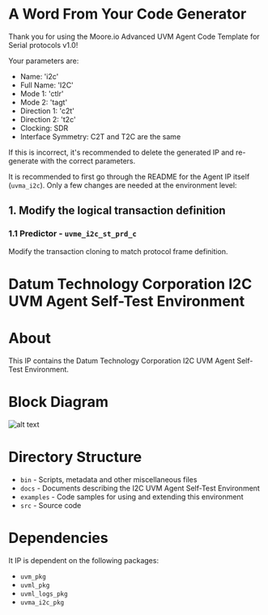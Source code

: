 # A Word From Your Code Generator
Thank you for using the Moore.io Advanced UVM Agent Code Template for Serial protocols v1.0!

Your parameters are:
* Name: 'i2c'
* Full Name: 'I2C'
* Mode 1: 'ctlr'
* Mode 2: 'tagt'
* Direction 1: 'c2t'
* Direction 2: 't2c'
* Clocking: SDR
* Interface Symmetry: C2T and T2C are the same

If this is incorrect, it's recommended to delete the generated IP and re-generate with the correct parameters.

It is recommended to first go through the README for the Agent IP itself (`uvma_i2c`). Only a few changes are needed at
the environment level:

## 1. Modify the logical transaction definition
### 1.1 Predictor - `uvme_i2c_st_prd_c`
Modify the transaction cloning to match protocol frame definition.


# Datum Technology Corporation I2C UVM Agent Self-Test Environment

# About
This IP contains the Datum Technology Corporation I2C UVM Agent Self-Test Environment.

# Block Diagram
![alt text](./docs/env_block_diagram.svg "I2C UVM Agent Self-Test Environment")

# Directory Structure
* `bin` - Scripts, metadata and other miscellaneous files
* `docs` - Documents describing the I2C UVM Agent Self-Test Environment
* `examples` - Code samples for using and extending this environment
* `src` - Source code


# Dependencies
It IP is dependent on the following packages:

* `uvm_pkg`
* `uvml_pkg`
* `uvml_logs_pkg`
* `uvma_i2c_pkg`